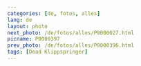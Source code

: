 ```yaml
---
categories: [de, fotos, alles]
lang: de
layout: photo
next_photo: /de/fotos/alles/P0000027.html
picname: P0000397
prev_photo: /de/fotos/alles/P0000396.html
tags: [Dead Klippspringer]
---
```

